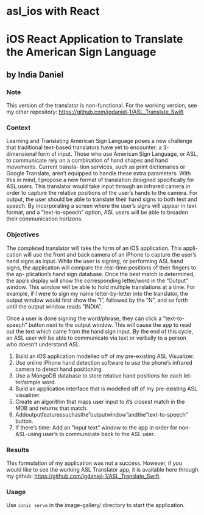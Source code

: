 # asl_ios with React
# iOS React Application to Translate the American Sign Language
## by India Daniel

### Note
This version of the translator is non-functional. For the working version, see my other repository: https://github.com/igdaniel-1/ASL_Translate_Swift

### Context
Learning and Translating American Sign Language poses a new challenge that traditional text-based translators have yet to encounter: a 3-dimensional form of input. Those who use American Sign Language, or ASL, to communicate rely on a combination of hand shapes and hand movements. Current transla- tion services, such as print dictionaries or Google Translate, aren’t equipped to handle these extra parameters.
With this in mind, I propose a new format of translation designed specifically for ASL users. This translator would take input through an infrared camera in order to capture the relative positions of the user’s hands to the camera. For output, the user should be able to translate their hand signs to both text and speech. By incorporating a screen where the user’s signs will appear in text format, and a ”text-to-speech” option, ASL users will be able to broaden their communication horizons.


### Objectives
The completed translator will take the form of an iOS application. This appli- cation will use the front and back camera of an iPhone to capture the user’s hand signs as input. While the user is signing, or performing ASL hand signs, the application will compare the real-time positions of their fingers to the ap- plication’s hand sign database. Once the best match is determined, the app’s display will show the corresponding letter/word in the ”Output” window. This window will be able to hold multiple translations at a time. For example, if I were to sign my name letter-by-letter into the translator, the output window would first show the ”I”, followed by the ”N”, and so forth until the output window reads ”INDIA”.

Once a user is done signing the word/phrase, they can click a ”text-to- speech” button next to the output window. This will cause the app to read out the text which came from the hand sign input. By the end of this cycle, an ASL user will be able to communicate via text or verbally to a person who doesn’t understand ASL.

1. Build an iOS application modelled off of my pre-existing ASL Visualizer.
2. Use online iPhone hand detection software to use the phone’s infrared camera to detect hand positioning.
3. Use a MongoDB database to store relative hand positions for each let- ter/simple word.
4. Build an application interface that is modelled off of my pre-existing ASL visualizer.
5. Create an algorithm that maps user input to it’s closest match in the MDB and returns that match.
6. Addoutputfeaturessuchasthe”outputwindow”andthe”text-to-speech” button.
7. If there’s time: Add an ”input text” window to the app in order for non- ASL-using user’s to communicate back to the ASL user.

### Results
This formulation of my application was not a success. However, if you would like to see the working ASL Translator app, it is available here through my github: https://github.com/igdaniel-1/ASL_Translate_Swift.


### Usage
Use `ionic serve` in the image-gallery/ directory to start the application.
